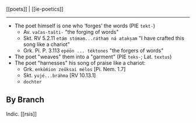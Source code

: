 [[poets]] | [[ie-poetics]]

---


- The poet himself is one who ‘forges’ the words (PIE `tekt-`)
	- Av. `vačas-tašti-` "the forging of words"
	- Skt. RV 5.2.11 `etáṃ stómaṃ...ráthaṃ ná atakṣam` "I have crafted this song like a chariot"
	- Grk. Pi. P. 3.113 `epéōn ... téktones` "the forgers of words" 
- The poet "weaves" them into a "garment" (PIE `teks-`; Lat. `textus`)
- The poet "harnesses" his song of praise like a chariot:
	- Grk. `enkṓmion zeũksai mélos` [Pi. Nem. 1.7]
	- Skt. `yujé...bráhma` [RV 10.13.1]
	- `dochter`

## By Branch
Indic. [[rsis]]